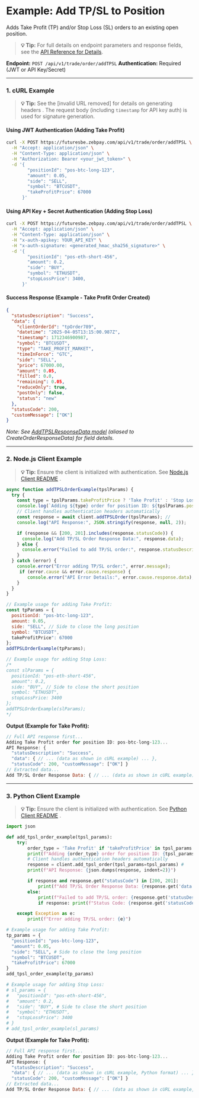 # Example: Add TP/SL to Position

Adds Take Profit (TP) and/or Stop Loss (SL) orders to an existing open position.

> **💡 Tip:** For full details on endpoint parameters and response fields, see the [API Reference for Details](../../../reference-docs/private-endpoints/trade.md#add-tpsl).

**Endpoint:** `POST /api/v1/trade/order/addTPSL`
**Authentication:** Required (JWT or API Key/Secret)

-----

### 1\. cURL Example

> **💡 Tip:** See the [invalid URL removed] for details on generating headers . The request body (including `timestamp` for API key auth) is used for signature generation.

#### Using JWT Authentication (Adding Take Profit)

```bash
curl -X POST https://futuresbe.zebpay.com/api/v1/trade/order/addTPSL \
  -H "Accept: application/json" \
  -H "Content-Type: application/json" \
  -H "Authorization: Bearer <your_jwt_token>" \
  -d '{
        "positionId": "pos-btc-long-123",
        "amount": 0.05,
        "side": "SELL",
        "symbol": "BTCUSDT",
        "takeProfitPrice": 67000
      }'
```

#### Using API Key + Secret Authentication (Adding Stop Loss)

```bash
curl -X POST https://futuresbe.zebpay.com/api/v1/trade/order/addTPSL \
  -H "Accept: application/json" \
  -H "Content-Type: application/json" \
  -H "x-auth-apikey: YOUR_API_KEY" \
  -H "x-auth-signature: <generated_hmac_sha256_signature>" \
  -d '{
        "positionId": "pos-eth-short-456",
        "amount": 0.2,
        "side": "BUY",
        "symbol": "ETHUSDT",
        "stopLossPrice": 3400,
      }'
```

#### Success Response (Example - Take Profit Order Created)

```json
{
  "statusDescription": "Success",
  "data": {
    "clientOrderId": "tpOrder789",
    "datetime": "2025-04-05T13:15:00.987Z",
    "timestamp": 1712346900987,
    "symbol": "BTCUSDT",
    "type": "TAKE_PROFIT_MARKET",
    "timeInForce": "GTC",
    "side": "SELL",
    "price": 67000.00,
    "amount": 0.05,
    "filled": 0.0,
    "remaining": 0.05,
    "reduceOnly": true,
    "postOnly": false,
    "status": "new"
  },
  "statusCode": 200,
  "customMessage": ["OK"]
}
```

*Note: See [AddTPSLResponseData model](../../../reference-docs/data-models.md#addtpslresponsedata) (aliased to CreateOrderResponseData) for field details.*

-----

### 2\. Node.js Client Example

> **💡 Tip:** Ensure the client is initialized with authentication. See [Node.js Client README](../../../clients/http/node/README.md) .

```javascript
async function addTPSLOrderExample(tpslParams) {
  try {
    const type = tpslParams.takeProfitPrice ? 'Take Profit' : 'Stop Loss';
    console.log(`Adding ${type} order for position ID: ${tpslParams.positionId}...`);
    // Client handles authentication headers automatically
    const response = await client.addTPSLOrder(tpslParams); //
    console.log("API Response:", JSON.stringify(response, null, 2));

    if (response && [200, 201].includes(response.statusCode)) {
      console.log("Add TP/SL Order Response Data:", response.data);
    } else {
      console.error("Failed to add TP/SL order:", response.statusDescription);
    }
  } catch (error) {
    console.error("Error adding TP/SL order:", error.message);
     if (error.cause && error.cause.response) {
        console.error("API Error Details:", error.cause.response.data);
    }
  }
}

// Example usage for adding Take Profit:
const tpParams = {
  positionId: "pos-btc-long-123",
  amount: 0.05,
  side: "SELL", // Side to close the long position
  symbol: "BTCUSDT",
  takeProfitPrice": 67000
};
addTPSLOrderExample(tpParams);

// Example usage for adding Stop Loss:
/*
const slParams = {
  positionId: "pos-eth-short-456",
  amount": 0.2,
  side: "BUY", // Side to close the short position
  symbol: "ETHUSDT",
  stopLossPrice: 3400
};
addTPSLOrderExample(slParams);
*/
```

**Output (Example for Take Profit):**

```js
// Full API response first...
Adding Take Profit order for position ID: pos-btc-long-123...
API Response: {
  "statusDescription": "Success",
  "data": { // ... (data as shown in cURL example) ... },
  "statusCode": 200, "customMessage": ["OK"] }
// Extracted data...
Add TP/SL Order Response Data: { // ... (data as shown in cURL example) ... }
```

-----

### 3\. Python Client Example

> **💡 Tip:** Ensure the client is initialized with authentication. See [Python Client README](../../../clients/http/python/README.md) .

```python
import json

def add_tpsl_order_example(tpsl_params):
    try:
        order_type = 'Take Profit' if 'takeProfitPrice' in tpsl_params else 'Stop Loss'
        print(f"Adding {order_type} order for position ID: {tpsl_params.get('positionId')}...")
        # Client handles authentication headers automatically
        response = client.add_tpsl_order(tpsl_params=tpsl_params) #
        print(f"API Response: {json.dumps(response, indent=2)}")

        if response and response.get("statusCode") in [200, 201]:
            print(f"Add TP/SL Order Response Data: {response.get('data')}")
        else:
            print(f"Failed to add TP/SL order: {response.get('statusDescription')}")
            if response: print(f"Status Code: {response.get('statusCode')}")

    except Exception as e:
        print(f"Error adding TP/SL order: {e}")

# Example usage for adding Take Profit:
tp_params = {
  "positionId": "pos-btc-long-123",
  "amount": 0.05,
  "side": "SELL", # Side to close the long position
  "symbol": "BTCUSDT",
  "takeProfitPrice": 67000
}
add_tpsl_order_example(tp_params)

# Example usage for adding Stop Loss:
# sl_params = {
#   "positionId": "pos-eth-short-456",
#   "amount": 0.2,
#   "side": "BUY", # Side to close the short position
#   "symbol": "ETHUSDT",
#   "stopLossPrice": 3400
# }
# add_tpsl_order_example(sl_params)

```

**Output (Example for Take Profit):**

```js
// Full API response first...
Adding Take Profit order for position ID: pos-btc-long-123...
API Response: {
  "statusDescription": "Success",
  "data": { // ... (data as shown in cURL example, Python format) ... },
  "statusCode": 200, "customMessage": ["OK"] }
// Extracted data...
Add TP/SL Order Response Data: { // ... (data as shown in cURL example, Python format) ... }
```
